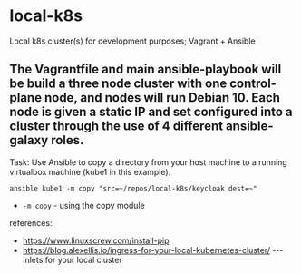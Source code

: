 # local-k8s
Local k8s cluster(s) for development purposes; Vagrant + Ansible

The Vagrantfile and main ansible-playbook  will be build a three node cluster with one control-plane node, and nodes will run Debian 10. Each node is given a static IP and set configured into a cluster through the use of 4 different ansible-galaxy roles. 
---
Task: Use Ansible to copy a directory from your host machine to a running virtualbox machine (kube1 in this example).

`ansible kube1 -m copy "src=~/repos/local-k8s/keycloak dest=~"`

  - `-m copy` - using the copy module

references: 
- https://www.linuxscrew.com/install-pip
- https://blog.alexellis.io/ingress-for-your-local-kubernetes-cluster/ --- inlets for your local cluster
